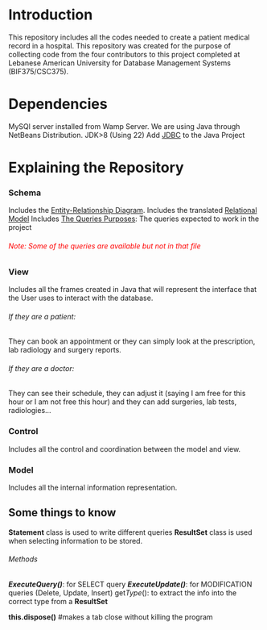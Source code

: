 # Introduction
This repository includes all the codes needed to create a patient medical record in a hospital.
This repository was created for the purpose of collecting code from the four contributors to this project completed at Lebanese American University for Database Management Systems (BIF375/CSC375).

# Dependencies
MySQl server installed from Wamp Server.
We are using Java through NetBeans Distribution.
JDK>8 (Using 22)
Add [JDBC](/home/sami/Patient_Medical_Records/mysql-connector-j-9.0.0.jar) to the Java Project

# Explaining the Repository
### Schema
Includes the [Entity-Relationship Diagram](/Schema/Picture1.png).
Includes the translated [Relational Model](/Schema/RelationalModel.docx)
Includes [The Queries Purposes](/Schema/Queries.docx): The queries expected to work in the project 
###### <span style="color:red">Note: Some of the queries are available but not in that file</span>


### View
Includes all the frames created in Java that will represent the interface that the User uses to interact with the database.
###### If they are a patient:
They can book an appointment or they can simply look at the prescription, lab radiology and surgery reports.
###### If they are a doctor:
They can see their schedule, they can adjust it (saying I am free for this hour or I am not free this hour) and they can add surgeries, lab tests, radiologies... 


### Control
Includes all the control and coordination between the model and view.



### Model
Includes all the internal information representation.



## Some things to know
**Statement** class is used to write different queries
**ResultSet** class is used when selecting information to be stored.

###### Methods  
***ExecuteQuery()***: for SELECT query
***ExecuteUpdate()***: for MODIFICATION queries (Delete, Update, Insert)
get*Type*(): to extract the info into the correct type from a **ResultSet**

**this.dispose()** #makes a tab close without killing the program
